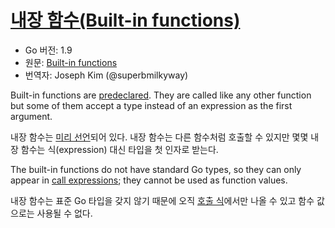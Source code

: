 # [내장 함수(Built-in functions)](#built-in-functions)

* Go 버전: 1.9
* 원문: [Built-in functions](https://golang.org/ref/spec#Built-in_functions)
* 번역자: Joseph Kim (@superbmilkyway)

Built-in functions are [predeclared](/Declarations%20and%20scope/predeclared_identifiers.html). They are called like any other function but some of them accept a type instead of an expression as the first argument.

내장 함수는 [미리 선언](/Declarations%20and%20scope/predeclared_identifiers.html)되어 있다. 내장 함수는 다른 함수처럼 호출할 수 있지만 몇몇 내장 함수는 식(expression) 대신 타입을 첫 인자로 받는다.

The built-in functions do not have standard Go types, so they can only appear in [call expressions](/Expressions/calls.html); they cannot be used as function values.

내장 함수는 표준 Go 타입을 갖지 않기 때문에 오직 [호출 식](/Expressions/calls.html)에서만 나올 수 있고 함수 값으로는 사용될 수 없다.
